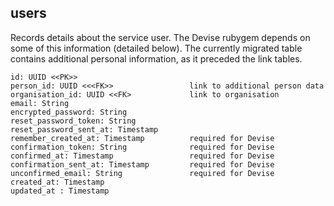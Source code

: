 ## users

Records details about the service user.  The Devise
rubygem depends on some of this information (detailed below).
The currently migrated table contains additional personal information, as it preceded the link tables.

```
id: UUID <<PK>>
person_id: UUID <<<FK>>                 link to additional person data
organisation_id: UUID <<FK>             link to organisation    
email: String
encrypted_password: String
reset_password_token: String
reset_password_sent_at: Timestamp
remember_created_at: Timestamp          required for Devise    
confirmation_token: String              required for Devise    
confirmed_at: Timestamp                 required for Devise    
confirmation_sent_at: Timestamp         required for Devise    
unconfirmed_email: String               required for Devise
created_at: Timestamp
updated_at : Timestamp
```